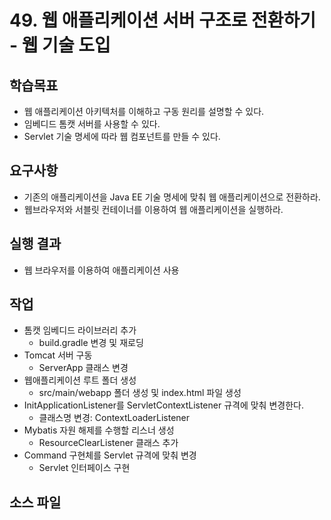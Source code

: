 # 49. 웹 애플리케이션 서버 구조로 전환하기 - 웹 기술 도입

## 학습목표

- 웹 애플리케이션 아키텍처를 이해하고 구동 원리를 설명할 수 있다.
- 임베디드 톰캣 서버를 사용할 수 있다.
- Servlet 기술 명세에 따라 웹 컴포넌트를 만들 수 있다.

## 요구사항

- 기존의 애플리케이션을 Java EE 기술 명세에 맞춰 웹 애플리케이션으로 전환하라.
- 웹브라우저와 서블릿 컨테이너를 이용하여 웹 애플리케이션을 실행하라.

## 실행 결과

- 웹 브라우저를 이용하여 애플리케이션 사용

## 작업

- 톰캣 임베디드 라이브러리 추가
  - build.gradle 변경 및 재로딩
- Tomcat 서버 구동
  - ServerApp 클래스 변경
- 웹애플리케이션 루트 폴더 생성
  - src/main/webapp 폴더 생성 및 index.html 파일 생성
- InitApplicationListener를 ServletContextListener 규격에 맞춰 변경한다.
  - 클래스명 변경: ContextLoaderListener
- Mybatis 자원 해제를 수행할 리스너 생성
  - ResourceClearListener 클래스 추가
- Command 구현체를 Servlet 규격에 맞춰 변경
  - Servlet 인터페이스 구현


## 소스 파일

